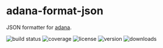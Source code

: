 # adana-format-json

JSON formatter for [adana].

![build status](http://img.shields.io/travis/adana-coverage/adana-format-json/master.svg?style=flat)
![coverage](http://img.shields.io/coveralls/adana-coverage/adana-format-json/master.svg?style=flat)
![license](http://img.shields.io/npm/l/adana-format-json.svg?style=flat)
![version](http://img.shields.io/npm/v/adana-format-json.svg?style=flat)
![downloads](http://img.shields.io/npm/dm/adana-format-json.svg?style=flat)

[adana]: https://github.com/adana-coverage/babel-plugin-transform-adana
